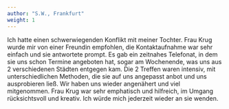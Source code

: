 ```yaml
---
author: "S.W., Frankfurt"
weight: 1
---
```


Ich hatte einen schwerwiegenden Konflikt mit meiner Tochter. Frau Krug wurde mir von einer Freundin empfohlen, die Kontaktaufnahme war sehr einfach und sie antwortete prompt. Es gab ein zeitnahes Telefonat, in dem sie uns schon Termine angeboten hat, sogar am Wochenende, was uns aus 2 verschiedenen Städten entgegen kam.
Die 2 Treffen waren intensiv, mit unterschiedlichen Methoden, die sie auf uns angepasst anbot und uns ausprobieren ließ.
Wir haben uns wieder angenähert und viel mitgenommen.
Frau Krug war sehr emphatisch und hilfreich, im Umgang rücksichtsvoll und kreativ.
Ich würde mich jederzeit wieder an sie wenden.